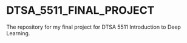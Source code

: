 # DTSA_5511_FINAL_PROJECT
The repository for my final project for DTSA 5511 Introduction to Deep Learning. 
